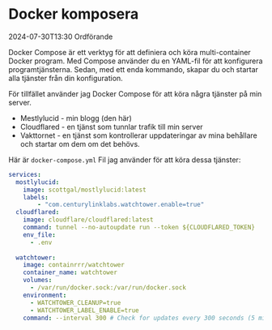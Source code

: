 # Docker komposera

<datetime class="hidden">2024-07-30T13:30 Ordförande</datetime>

<!--category-- Docker -->
Docker Compose är ett verktyg för att definiera och köra multi-container Docker program. Med Compose använder du en YAML-fil för att konfigurera programtjänsterna. Sedan, med ett enda kommando, skapar du och startar alla tjänster från din konfiguration.

För tillfället använder jag Docker Compose för att köra några tjänster på min server.

- Mestlylucid - min blogg (den här)
- Cloudflared - en tjänst som tunnlar trafik till min server
- Vakttornet - en tjänst som kontrollerar uppdateringar av mina behållare och startar om dem om det behövs.

Här är `docker-compose.yml` Fil jag använder för att köra dessa tjänster:

```yaml
services:
  mostlylucid:
    image: scottgal/mostlylucid:latest
    labels:
        - "com.centurylinklabs.watchtower.enable=true"
  cloudflared:
    image: cloudflare/cloudflared:latest
    command: tunnel --no-autoupdate run --token ${CLOUDFLARED_TOKEN}
    env_file:
      - .env
        
  watchtower:
    image: containrrr/watchtower
    container_name: watchtower
    volumes:
      - /var/run/docker.sock:/var/run/docker.sock
    environment:
      - WATCHTOWER_CLEANUP=true
      - WATCHTOWER_LABEL_ENABLE=true
    command: --interval 300 # Check for updates every 300 seconds (5 minutes)
```